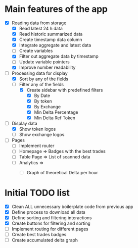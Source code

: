 # Main features of the app
- [X] Reading data from storage
    - [X] Read latest 24 h data
    - [X] Read historic summarized data
    - [X] Create timestamp data column
    - [X] Integrate aggregate and latest data
    - [ ] Create variables
    - [X] Filter out aggregate data by timestamp
    - [ ] Update variable pointers
    - [X] Improve number readability
- [ ] Processing data for display
    - [X] Sort by any of the fields
    - [ ] Filter any of the fields
        - [X] Create sidebar with predefined filters
            - [X] By Date
            - [X] By token
            - [X] By Exchange
            - [X] Min Delta Percentage
            - [X] Min Delta Ref Token
- [ ] Display data
    - [X] Show token logos
    - [ ] Show exchange logos
- [ ] Pages
    - [ ] Implement router
    - [ ] Homepage => Badges with the best trades
    - [ ] Table Page => List of scanned data
    - [ ] Analytics =>
        - [ ] Graph of theoretical Delta per hour


# Initial TODO list
- [X] Clean ALL unnecessary boilerplate code from previous app
- [X] Define process to download all data
- [X] Define sorting and filtering interactions
- [X] Create buttons for filtering and sorting
- [ ] Implement routing for different pages
- [ ] Create best trades badges
- [ ] Create accumulated delta graph